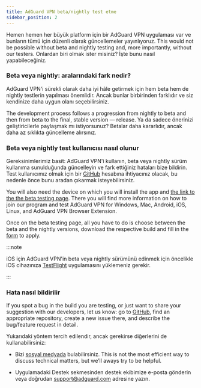 ```yaml
---
title: AdGuard VPN beta/nightly test etme
sidebar_position: 2
---
```


Hemen hemen her büyük platform için bir AdGuard VPN uygulaması var ve bunların tümü için düzenli olarak güncellemeler yayınlıyoruz. This would not be possible without beta and nightly testing and, more importantly, without our testers. Onlardan biri olmak ister misiniz? İşte bunu nasıl yapabileceğiniz.

### Beta veya nightly: aralarındaki fark nedir?

AdGuard VPN'i sürekli olarak daha iyi hâle getirmek için hem beta hem de nightly testlerin yapılması önemlidir. Ancak bunlar birbirinden farklıdır ve siz kendinize daha uygun olanı seçebilirsiniz.

The development process follows a progression from nightly to beta and then from beta to the final, stable version — release. Ya da sadece önerinizi geliştiricilerle paylaşmak mı istiyorsunuz? Betalar daha kararlıdır, ancak daha az sıklıkta güncelleme alırsınız.

### Beta veya nightly test kullanıcısı nasıl olunur

Gereksinimlerimiz basit: AdGuard VPN'i kullanın, beta veya nightly sürüm kullanıma sunulduğunda güncelleyin ve fark ettiğiniz hataları bize bildirin. Test kullanıcımız olmak için bir [GitHub](https://github.com/) hesabına ihtiyacınız olacak, bu nedenle önce bunu aradan çıkarmak isteyebilirsiniz.

You will also need the device on which you will install the app and [the link to the the beta testing page](https://adguard-vpn.com/beta.html). There you will find more information on how to join our program and test AdGuard VPN for Windows, Mac, Android, iOS, Linux, and AdGuard VPN Browser Extension.

Once on the beta testing page, all you have to do is choose between the beta and the nightly versions, download the respective build and fill in the [form](https://surveys.adguard.com/en/vpn_beta_testing_program/form.html) to apply.

:::note

iOS için AdGuard VPN'in beta veya nightly sürümünü edinmek için öncelikle iOS cihazınıza [TestFlight](https://apps.apple.com/app/testflight/id899247664) uygulamasını yüklemeniz gerekir.

:::

### Hata nasıl bildirilir

If you spot a bug in the build you are testing, or just want to share your suggestion with our developers, let us know: go to [GitHub](https://github.com/AdguardTeam/), find an appropriate repository, create a new issue there, and describe the bug/feature request in detail.

Yukarıdaki yöntem tercih edilendir, ancak gerekirse diğerlerini de kullanabilirsiniz:

- Bizi [sosyal medyada](https://adguard-vpn.com/discuss.html) bulabilirsiniz. This is not the most efficient way to discuss technical matters, but we’ll aways try to be helpful.

- Uygulamadaki Destek sekmesinden destek ekibimize e-posta gönderin veya doğrudan [support@adguard.com](mailto:support@adguard.com) adresine yazın.
